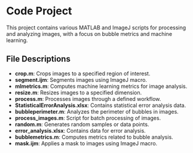 # Code Project

This project contains various MATLAB and ImageJ scripts for processing and analyzing images, with a focus on bubble metrics and machine learning.

## File Descriptions

- **crop.m**: Crops images to a specified region of interest.
- **segment.ijm**: Segments images using ImageJ macro.
- **mlmetrics.m**: Computes machine learning metrics for image analysis.
- **resize.m**: Resizes images to a specified dimension.
- **process.m**: Processes images through a defined workflow.
- **StatisticalErrorAnalysis.xlsx**: Contains statistical error analysis data.
- **bubbleperimeter.m**: Analyzes the perimeter of bubbles in images.
- **process_images.m**: Script for batch processing of images.
- **random.m**: Generates random samples or data points.
- **error_analysis.xlsx**: Contains data for error analysis.
- **bubblemetrics.m**: Computes metrics related to bubble analysis.
- **mask.ijm**: Applies a mask to images using ImageJ macro.

